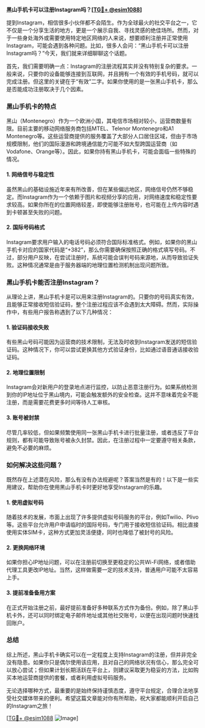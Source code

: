 **黑山手机卡可以注册Instagram吗？[[TG💪+ @esim1088](https://t.me/s/esim1088)]**

提到Instagram，相信很多小伙伴都不会陌生。作为全球最火的社交平台之一，它不仅是一个分享生活的地方，更是一个展示自我、寻找灵感的绝佳场所。然而，对于一些身处海外或需要使用特定地区网络的人来说，想要顺利注册并正常使用Instagram，可能会遇到各种问题。比如，很多人会问：“黑山手机卡可以注册Instagram吗？”今天，我们就来详细聊聊这个话题。

首先，我们需要明确一点：Instagram的注册流程其实并没有特别复杂的要求。一般来说，只要你的设备能够连接到互联网，并且拥有一个有效的手机号码，就可以完成注册。但这里的关键在于“有效”二字。如果你使用的是一张黑山手机卡，那么是否能成功注册取决于几个因素。

### 黑山手机卡的特点

黑山（Montenegro）作为一个欧洲小国，其电信市场相对较小，运营商数量有限。目前主要的移动网络服务商包括MTEL、Telenor Montenegro和A1 Montenegro等。这些运营商提供的服务覆盖了大部分人口居住区域，但由于市场规模限制，他们的国际漫游和跨境通信能力可能不如大型跨国运营商（如Vodafone、Orange等）。因此，如果你持有黑山手机卡，可能会面临一些特殊的情况。

#### 1. 网络信号与稳定性
虽然黑山的基础设施近年来有所改善，但在某些偏远地区，网络信号仍然不够稳定。而Instagram作为一个依赖于图片和视频分享的应用，对网络速度和稳定性要求较高。如果你所在的位置网络较差，即使能够注册账号，也可能在上传内容时遇到卡顿甚至失败的问题。

#### 2. 国际号码格式
Instagram要求用户输入的电话号码必须符合国际标准格式。例如，如果你的黑山手机卡对应的国家代码是“+382”，那么你需要确保按照正确的格式填写号码。不过，部分用户反映，在尝试注册时，系统可能会误判号码来源地，从而导致验证失败。这种情况通常是由于服务器端的地理位置检测机制出现问题所致。

### 黑山手机卡能否注册Instagram？

从理论上讲，黑山手机卡是可以用来注册Instagram的。只要你的号码真实有效，且能够正常接收短信验证码，整个注册过程应该不会遇到太大障碍。然而，实际操作中，有些用户报告称遇到了以下几种情况：

#### 1. 验证码接收失败
有些黑山号码可能因为运营商的技术限制，无法及时收到Instagram发送的短信验证码。这种情况下，你可以尝试更换其他方式验证身份，比如通过语音通话接收验证码。

#### 2. 地理位置限制
Instagram会对新用户的登录地点进行监控，以防止恶意注册行为。如果系统检测到你的IP地址位于黑山境内，可能会触发额外的安全检查。这并不意味着完全不能注册，而是需要花费更多时间等待人工审核。

#### 3. 账号被封禁
尽管几率较低，但如果频繁使用同一张黑山手机卡进行批量注册，或者违反了平台规则，都有可能导致账号被永久封禁。因此，在注册过程中一定要遵守相关条款，避免不必要的麻烦。

### 如何解决这些问题？

既然存在上述潜在风险，那么有没有办法规避呢？答案当然是有的！以下是一些实用建议，帮助你在使用黑山手机卡时更好地享受Instagram的乐趣。

#### 1. 使用虚拟号码
随着技术的发展，市面上出现了许多提供虚拟号码服务的平台，例如Twilio、Plivo等。这些平台允许用户申请临时的国际号码，专门用于接收短信验证码。相比直接使用实体SIM卡，这种方式更加灵活便捷，同时也降低了被封号的风险。

#### 2. 更换网络环境
如果你担心IP地址问题，可以在注册前切换至更稳定的公共Wi-Fi网络，或者借助代理工具更改IP地址。当然，这样做需要一定的技术支持，普通用户可能不太容易上手。

#### 3. 提前准备备用方案
在正式开始注册之前，最好提前准备好多种联系方式作为备份。例如，除了黑山手机卡外，还可以同时绑定电子邮件地址或其他社交账号，以便在出现问题时快速找回账户。

### 总结

综上所述，黑山手机卡确实可以在一定程度上支持Instagram的注册，但并非完全没有隐患。如果你只是偶尔使用该应用，且对自己的网络状况有信心，那么完全可以放心尝试；但如果计划长期活跃在平台上，则建议采取更为稳妥的方法，比如购买本地运营商提供的套餐，或者利用虚拟号码服务。

无论选择哪种方式，最重要的是始终保持谨慎态度，遵守平台规定，合理合法地享受社交媒体带来的便利。希望这篇文章能对你有所帮助，祝大家都能顺利开启自己的Instagram之旅！

[[TG💪+ @esim1088](https://t.me/s/esim1088) ![Image](https://i.postimg.cc/4NQfJmqS/Snipaste-2025-05-13-00-14-12.png)]